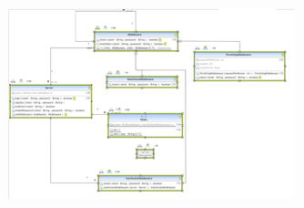 ![Chain of Responsibility Pattern UML](https://github.com/muarshad01/Java-Design-Patterns/blob/main/Diagrams/chain_of_responsibility/chain_of_responsibility.png)
